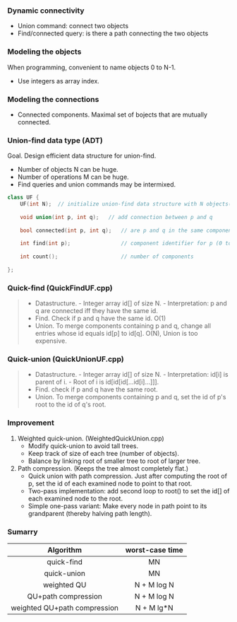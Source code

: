 ### Dynamic connectivity
- Union command: connect two objects
- Find/connected query: is there a path connecting the two objects

### Modeling the objects
When programming, convenient to name objects 0 to N-1.
- Use integers as array index.

### Modeling the connections
- Connected components. Maximal set of bojects that are mutually connected.

### Union-find data type (ADT)
Goal. Design efficient data structure for union-find.
- Number of objects N can be huge.
- Number of operations M can be huge.
- Find queries and union commands may be intermixed.

```C++
class UF {
	UF(int N);	// initialize union-find data structure with N objects(0 to N-1)
	
	void union(int p, int q);	// add connection between p and q
	
	bool connected(int p, int q);	// are p and q in the same component?
	
	int find(int p);				// component identifier for p (0 to N-1)
	
	int count();					// number of components
	
};
```

### Quick-find (QuickFindUF.cpp)
> * Datastructure.
	- Integer array id[] of size N.
	- Interpretation: p and q are connected iff they have the same id.
> * Find. Check if p and q have the same id. O(1)
> * Union. To merge components containing p and q, change all entries whose id equals id[p] to id[q]. O(N), Union is too expensive.

### Quick-union (QuickUnionUF.cpp)
> * Datastructure.
	- Integer array id[] of size N.
	- Interpretation: id[i] is parent of i.
	- Root of i is id[id[id[...id[i]...]]].
> * Find. check if p and q have the same root.
> * Union. To merge components containing p and q, set the id of p's root to the id of q's root.

### Improvement
1. Weighted quick-union. (WeightedQuickUnion.cpp)
	- Modify quick-union to avoid tall trees.
	- Keep track of size of each tree (number of objects).
	- Balance by linking root of smaller tree to root of larger tree.
2. Path compression. (Keeps the tree almost completely flat.)
	- Quick union with path compression. Just after computing the root of p, set the id of each examined node to point to that root.
	- Two-pass implementation: add second loop to root() to set the id[] of each examined node to the root.
	- Simple one-pass variant: Make every node in path point to its grandparent (thereby halving path length).
	
### Sumarry
| 		Algorithm		 | 			worst-case time 		|
| 		:-------: 		 | 			:-----------:   		|
| 		quick-find		 |				MN					|
| 		quick-union		 |				MN					|
| 		weighted QU		 |				N + M log N			|
| QU+path compression	 |				N + M log N			|
| weighted QU+path compression|			N + M lg*N			|
